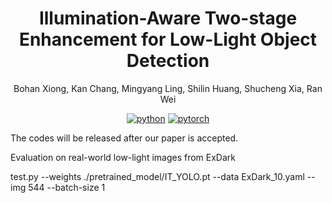 <div align="center">

# Illumination-Aware Two-stage Enhancement for Low-Light Object Detection

Bohan Xiong, Kan Chang, Mingyang Ling, Shilin Huang, Shucheng Xia, Ran Wei

[![python](https://img.shields.io/badge/-Python_3.6_%7C_3.7-blue?logo=python&logoColor=white)](https://github.com/pre-commit/pre-commit)
[![pytorch](https://img.shields.io/badge/PyTorch-ee4c2c?logo=pytorch&logoColor=white)](https://pytorch.org/get-started/locally/)

</div>


The codes will be released after our paper is accepted.

Evaluation on real-world low-light images from ExDark

test.py --weights ./pretrained_model/IT_YOLO.pt --data ExDark_10.yaml --img 544 --batch-size 1
